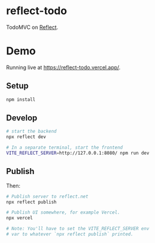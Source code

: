 # reflect-todo

TodoMVC on [Reflect](https://reflect.net/).

# Demo

Running live at https://reflect-todo.vercel.app/.

## Setup

```bash
npm install
```

## Develop

```bash
# start the backend
npx reflect dev

# In a separate terminal, start the frontend
VITE_REFLECT_SERVER=http://127.0.0.1:8080/ npm run dev
```

## Publish

Then:

```bash
# Publish server to reflect.net
npx reflect publish

# Publish UI somewhere, for example Vercel.
npx vercel

# Note: You'll have to set the VITE_REFLECT_SERVER env
# var to whatever `npx reflect publish` printed.
```
